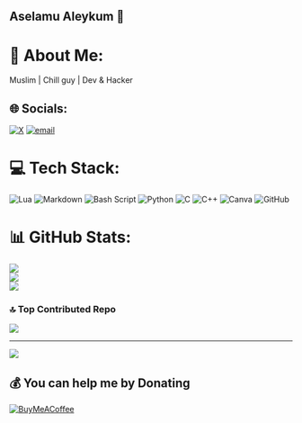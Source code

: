 ## Aselamu Aleykum 👋
# 💫 About Me:
Muslim | Chill guy | Dev & Hacker<br>


## 🌐 Socials:
[![X](https://img.shields.io/badge/X-black.svg?logo=X&logoColor=white)](https://x.com/zidohacks) [![email](https://img.shields.io/badge/Email-D14836?logo=gmail&logoColor=white)](mailto:zidobinahmed@gmail.com) 

# 💻 Tech Stack:
![Lua](https://img.shields.io/badge/lua-%232C2D72.svg?style=for-the-badge&logo=lua&logoColor=white) ![Markdown](https://img.shields.io/badge/markdown-%23000000.svg?style=for-the-badge&logo=markdown&logoColor=white) ![Bash Script](https://img.shields.io/badge/bash_script-%23121011.svg?style=for-the-badge&logo=gnu-bash&logoColor=white) ![Python](https://img.shields.io/badge/python-3670A0?style=for-the-badge&logo=python&logoColor=ffdd54) ![C](https://img.shields.io/badge/c-%2300599C.svg?style=for-the-badge&logo=c&logoColor=white) ![C++](https://img.shields.io/badge/c++-%2300599C.svg?style=for-the-badge&logo=c%2B%2B&logoColor=white) ![Canva](https://img.shields.io/badge/Canva-%2300C4CC.svg?style=for-the-badge&logo=Canva&logoColor=white) ![GitHub](https://img.shields.io/badge/github-%23121011.svg?style=for-the-badge&logo=github&logoColor=white)
# 📊 GitHub Stats:
![](https://github-readme-stats.vercel.app/api?username=zidohacks&theme=dark&hide_border=false&include_all_commits=false&count_private=false)<br/>
![](https://nirzak-streak-stats.vercel.app/?user=zidohacks&theme=dark&hide_border=false)<br/>
![](https://github-readme-stats.vercel.app/api/top-langs/?username=zidohacks&theme=dark&hide_border=false&include_all_commits=false&count_private=false&layout=compact)

### 🔝 Top Contributed Repo
![](https://github-contributor-stats.vercel.app/api?username=zidohacks&limit=5&theme=tokyonight&combine_all_yearly_contributions=true)

---
[![](https://visitcount.itsvg.in/api?id=zidohacks&icon=0&color=0)](https://visitcount.itsvg.in)

  ## 💰 You can help me by Donating
  [![BuyMeACoffee](https://img.shields.io/badge/Buy%20Me%20a%20Coffee-ffdd00?style=for-the-badge&logo=buy-me-a-coffee&logoColor=black)](https://buymeacoffee.com/https://coff.ee/zidohacks) 

  
<!-- Proudly created with GPRM ( https://gprm.itsvg.in ) -->

